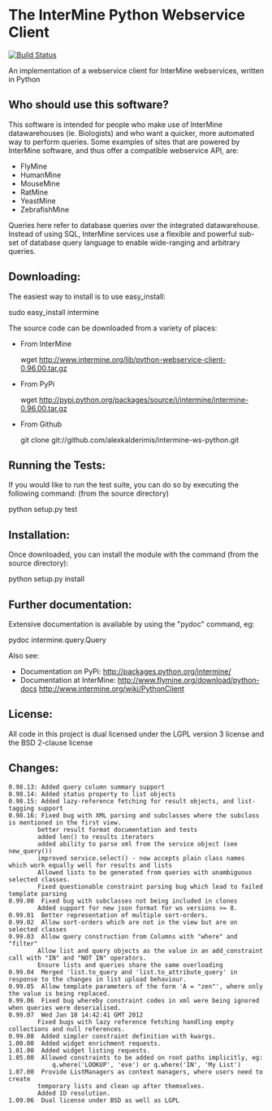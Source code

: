 The InterMine Python Webservice Client
=====================================

[![Build Status][badge]][ci]

An implementation of a webservice client 
for InterMine webservices, written in Python

Who should use this software?
-----------------------------

This software is intended for people who make 
use of InterMine datawarehouses (ie. Biologists)
and who want a quicker, more automated way 
to perform queries. Some examples of sites that
are powered by InterMine software, and thus offer
a compatible webservice API, are:

* FlyMine
* HumanMine
* MouseMine
* RatMine
* YeastMine
* ZebrafishMine

Queries here refer to database queries over the 
integrated datawarehouse. Instead of using 
SQL, InterMine services use a flexible and 
powerful sub-set of database query language
to enable wide-ranging and arbitrary queries.

Downloading:
------------

The easiest way to install is to use easy_install:

  sudo easy_install intermine

The source code can be downloaded from a variety of places:

* From InterMine

  wget http://www.intermine.org/lib/python-webservice-client-0.96.00.tar.gz

* From PyPi

  wget http://pypi.python.org/packages/source/i/intermine/intermine-0.96.00.tar.gz

* From Github

  git clone git://github.com/alexkalderimis/intermine-ws-python.git


Running the Tests:
------------------

If you would like to run the test suite, you can do so by executing
the following command: (from the source directory)

  python setup.py test

Installation:
-------------

Once downloaded, you can install the module with the command (from the source directory):

  python setup.py install

Further documentation:
----------------------

Extensive documentation is available by using the "pydoc" command, eg:

  pydoc intermine.query.Query

Also see:

* Documentation on PyPi: http://packages.python.org/intermine/
* Documentation at InterMine: http://www.flymine.org/download/python-docs http://www.intermine.org/wiki/PythonClient

License:
--------

All code in this project is dual licensed under the LGPL version 3 license and the BSD 2-clause license

Changes:
--------

    0.98.13: Added query column summary support
    0.98.14: Added status property to list objects
    0.98.15: Added lazy-reference fetching for result objects, and list-tagging support
    0.98.16: Fixed bug with XML parsing and subclasses where the subclass is mentioned in the first view.
            better result format documentation and tests
            added len() to results iterators
            added ability to parse xml from the service object (see new_query())
            improved service.select() - now accepts plain class names which work equally well for results and lists
            Allowed lists to be generated from queries with unambiguous selected classes.
            Fixed questionable constraint parsing bug which lead to failed template parsing
    0.99.00  Fixed bug with subclasses not being included in clones 
            Added support for new json format for ws versions >= 8.
    0.99.01  Better representation of multiple sort-orders.
    0.99.02  Allow sort-orders which are not in the view but are on selected classes
    0.99.03  Allow query construction from Columns with "where" and "filter"
            Allow list and query objects as the value in an add_constraint call with "IN" and "NOT IN" operators.
            Ensure lists and queries share the same overloading
    0.99.04  Merged 'list.to_query and 'list.to_attribute_query' in response to the changes in list upload behaviour.
    0.99.05  Allow template parameters of the form 'A = "zen"', where only the value is being replaced.
    0.99.06  Fixed bug whereby constraint codes in xml were being ignored when queries were deserialised.
    0.99.07  Wed Jan 18 14:42:41 GMT 2012
            Fixed bugs with lazy reference fetching handling empty collections and null references.
    0.99.08  Added simpler constraint definition with kwargs.
    1.00.00  Added widget enrichment requests.
    1.01.00  Added widget listing requests.
    1.05.00  Allowed constraints to be added on root paths implicitly, eg:
                q.where('LOOKUP', 'eve') or q.where('IN', 'My List')
    1.07.00  Provide ListManagers as context managers, where users need to create
            temporary lists and clean up after themselves.
            Added ID resolution.
    1.09.06  Dual license under BSD as well as LGPL

[badge]: https://travis-ci.org/alexkalderimis/intermine-ws-client.py.svg?branch=master
[ci]: https://travis-ci.org/alexkalderimis/intermine-ws-client.py

